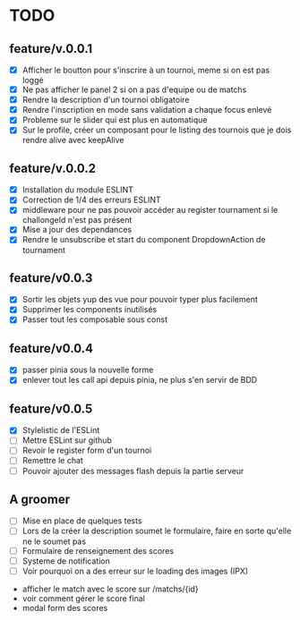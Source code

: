 # TODO

## feature/v.0.0.1
- [x] Afficher le boutton pour s'inscrire à un tournoi, meme si on est pas loggé
- [x] Ne pas afficher le panel 2 si on a pas d'equipe ou de matchs
- [x] Rendre la description d'un tournoi obligatoire
- [x] Rendre l'inscription en mode sans validation a chaque focus enlevé
- [x] Probleme sur le slider qui est plus en automatique
- [x] Sur le profile, créer un composant pour le listing des tournois que je dois rendre alive avec keepAlive
## feature/v.0.0.2
- [x] Installation du module ESLINT
- [x] Correction de 1/4 des erreurs ESLINT
- [x] middleware pour ne pas pouvoir accéder au register tournament si le challongeId n'est pas présent
- [x] Mise a jour des dependances
- [x] Rendre le unsubscribe et start du component DropdownAction de tournament

## feature/v0.0.3
- [x] Sortir les objets yup des vue pour pouvoir typer plus facilement
- [x] Supprimer les components inutilisés
- [x] Passer tout les composable sous const

## feature/v0.0.4
- [x] passer pinia sous la nouvelle forme
- [x] enlever tout les call api depuis pinia, ne plus s'en servir de BDD

## feature/v0.0.5
- [x] Stylelistic de l'ESLint
- [ ] Mettre ESLint sur github
- [ ] Revoir le register form d'un tournoi
- [ ] Remettre le chat
- [ ] Pouvoir ajouter des messages flash depuis la partie serveur

## A groomer
- [ ] Mise en place de quelques tests
- [ ] Lors de la créer la description soumet le formulaire, faire en sorte qu'elle ne le soumet pas
- [ ] Formulaire de renseignement des scores
- [ ] Systeme de notification 
- [ ] Voir pourquoi on a des erreur sur le loading des images (IPX)

- afficher le match avec le score sur /matchs/{id}
- voir comment gérer le score final
- modal form des scores